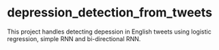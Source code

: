 # depression_detection_from_tweets
This project handles detecting depession in English tweets using logistic regression, simple RNN and bi-directional RNN.
